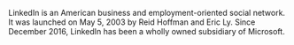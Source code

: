 LinkedIn is an American business and employment-oriented social network. It was launched on May 5, 2003 by Reid Hoffman and Eric Ly. Since December 2016, LinkedIn has been a wholly owned subsidiary of Microsoft.
